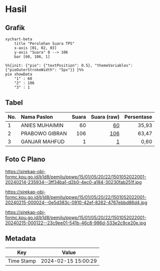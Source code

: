 # Hasil

## Grafik

```mermaid
xychart-beta
    title "Perolehan Suara TPS"
    x-axis [01, 02, 03]
    y-axis "Suara" 0 --> 106
    bar [60, 106, 1]
```

```mermaid
%%{init: {"pie": {"textPosition": 0.5}, "themeVariables": {"pieOuterStrokeWidth": "5px"}} }%%
pie showData
    "1" : 60
    "2" : 106
    "3" : 1
```

## Tabel

| No. | Nama Paslon    | Suara | Suara (raw) | Persentase |
|:--- |:-------------- | -----:| -----------:| ----------:|
| 1   | ANIES MUHAIMIN | 60    | [60][p-1]   | 35,93      |
| 2   | PRABOWO GIBRAN | 106   | [106][p-2]  | 63,47      |
| 3   | GANJAR MAHFUD  | 1     | [1][p-3]    | 0,60       |


[p-1]: https://github.com/gigit-pemilu/pemilu-2024-15-jambi/blob/main/pilpres/hitung-suara/sub/15-jambi/sub/01--kerinci/sub/05-air-hangat/sub/2022-air-tenang/sub/001-tps/sub/paslon-1.txt
[p-2]: https://github.com/gigit-pemilu/pemilu-2024-15-jambi/blob/main/pilpres/hitung-suara/sub/15-jambi/sub/01--kerinci/sub/05-air-hangat/sub/2022-air-tenang/sub/001-tps/sub/paslon-2.txt
[p-3]: https://github.com/gigit-pemilu/pemilu-2024-15-jambi/blob/main/pilpres/hitung-suara/sub/15-jambi/sub/01--kerinci/sub/05-air-hangat/sub/2022-air-tenang/sub/001-tps/sub/paslon-3.txt

## Foto C Plano

https://sirekap-obj-formc.kpu.go.id/b1d8/pemilu/ppwp/15/01/05/20/22/1501052022001-20240214-235934--3ff34ba1-d2b0-4ec0-a184-30230fab251f.jpg

https://sirekap-obj-formc.kpu.go.id/b1d8/pemilu/ppwp/15/01/05/20/22/1501052022001-20240215-000024--0e5d383c-0910-42ef-8262-4767ebbd86d4.jpg

https://sirekap-obj-formc.kpu.go.id/b1d8/pemilu/ppwp/15/01/05/20/22/1501052022001-20240215-000122--23c9ee01-541b-46c8-986d-533e2c9ce20e.jpg


## Metadata

| Key        | Value               |
| ---------- | ------------------- |
| Time Stamp | 2024-02-15 15:00:29 |



